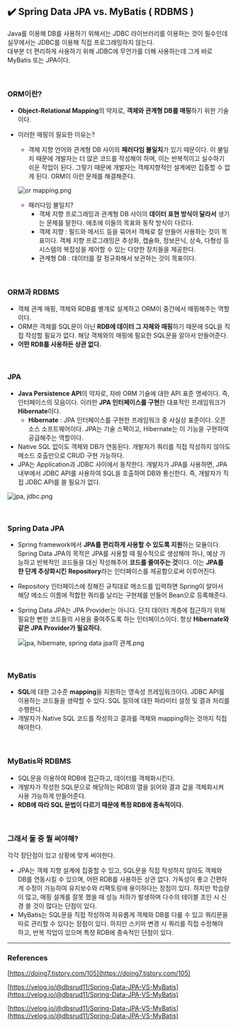 ## :heavy_check_mark: Spring Data JPA vs. MyBatis ( RDBMS )

Java를 이용해 DB를 사용하기 위해서는 JDBC 라이브러리를 이용하는 것이 필수인데 실무에서는 JDBC를 이용해 직접 프로그래밍하지 않는다. <br/>
대부분 더 편리하게 사용하기 위해 JDBC에 무언가를 더해 사용하는데 그게 바로 MyBatis 또는 JPA이다. 

<br/>

### ORM이란?

* **Object-Relational Mapping**의 약자로, **객체와 관계형 DB를 매핑**하기 위한 기술이다.
* 이러한 매핑이 필요한 이유는?
    - 객체 지향 언어와 관계형 DB 사이의 **패러다임 불일치**가 있기 때문이다. 이 불일치 때문에 개발자는 더 많은 코드를 작성해야 하며, 이는 반복적이고 실수하기 쉬운 작업이 된다. 그렇기 때문에 개발자는 객체지향적인 설계에만 집중할 수 없게 된다. ORM이 이런 문제를 해결해준다.
    
    ![or mapping.png](https://s3-us-west-2.amazonaws.com/secure.notion-static.com/ebe2d331-09ce-41aa-a931-0d4b3eb9b2b8/or_mapping.png)
    
    - 패러다임 불일치?
        - 객체 지향 프로그래밍과 관계형 DB 사이의 **데이터 표현 방식이 달라서** 생기는 문제를 말한다. 애초에 이들의 목표와 동작 방식이 다르다.
        - 객제 지향 : 필드와 메서드 등을 묶어서 객체로 잘 만들어 사용하는 것이 목표이다. 객체 지향 프로그래밍은 추상화, 캡슐화, 정보은닉, 상속, 다형성 등 시스템의 복잡성을 제어할 수 있는 다양한 장치들을 제공한다.
        - 관계형 DB : 데이터를 잘 정규화해서 보관하는 것이 목표이다.
        
<br/>

### ORM과 RDBMS

* 객체 관계 매핑, 객체와 RDB를 별개로 설계하고 ORM이 중간에서 매핑해주는 역할이다.
* ORM은 객체를 SQL문이 아닌 **RDB에 데이터 그 자체와 매핑**하기 때문에 SQL을 직접 작성할 필요가 없다. 해당 객체와의 매핑에 필요한 SQL문을 알아서 만들어준다.
* **어떤 RDB를 사용하든 상관 없다.**

<br/>

### JPA

* **Java Persistence API**의 약자로, 자바 ORM 기술에 대한 API 표준 명세이다. 즉, 인터페이스의 모음이다. 이러한 **JPA 인터페이스를 구현**한 대표적인 프레임워크가 **Hibernate**이다.
    - **Hibernate** : JPA 인터페이스를 구현한 프레임워크 중 사실상 표준이다. 오픈소스 소프트웨어이다. JPA는 기술 스펙이고, Hibernate는 이 기능을 구현하여 공급해주는 역할이다.
* Native SQL 없이도 객체와 DB가 연동된다. 개발자가 쿼리를 직접 작성하지 않아도 메소드 호출만으로 CRUD 구현 가능하다.
* JPA는 Application과 JDBC 사이에서 동작한다. 개발자가 JPA를 사용하면, JPA 내부에서 JDBC API를 사용하여 SQL을 호출하여 DB와 통신한다. 즉, 개발자가 직접 JDBC API를 쓸 필요가 없다.

![jpa, jdbc.png](https://s3-us-west-2.amazonaws.com/secure.notion-static.com/cadd4072-baf6-4281-9758-9b6eb73a2363/jpa_jdbc.png)

<br/>

### Spring Data JPA

* Spring framework에서 **JPA를 편리하게 사용할 수 있도록 지원**하는 모듈이다. Spring Data JPA의 목적은 JPA를 사용할 때 필수적으로 생성해야 하나, 예상 가능하고 반복적인 코드들을 대신 작성해주어 **코드를 줄여주는 것**이다. 이는 **JPA를 한 단계 추상화시킨** **Repository**라는 인터페이스를 제공함으로써 이루어진다.
* Repository 인터페이스에 정해진 규칙대로 메소드를 입력하면 Spring이 알아서 해당 메소드 이름에 적합한 쿼리를 날리는 구현체를 만들어 Bean으로 등록해준다.
* Spring Data JPA는 JPA Provider는 아니다. 단지 데이터 계층에 접근하기 위해 필요한 뻔한 코드들의 사용을 줄여주도록 하는 인터페이스이다. 항상 **Hibernate와 같은 JPA Provider가 필요하다.**
    
    ![jpa, hibernate, spring data jpa의 관계.png](https://s3-us-west-2.amazonaws.com/secure.notion-static.com/59a57cb4-dfea-4ae1-9cbf-a8df01d59ba4/jpa_hibernate_spring_data_jpa%EC%9D%98_%EA%B4%80%EA%B3%84.png)
    

<br/>

### MyBatis

* **SQL**에 대한 고수준 **mapping**을 지원하는 영속성 프레임워크이다. JDBC API를 이용하는 코드들을 생략할 수 있다. SQL 질의에 대한 파라미터 설정 및 결과 처리를 수행한다.
* 개발자가 Native SQL 코드를 작성하고 결과를 객체와 mapping하는 것까지 직접 해야한다.

<br/>

### MyBatis와 RDBMS

* SQL문을 이용하여 RDB에 접근하고, 데이터를 객체화시킨다.
* 개발자가 작성한 SQL문으로 해당하는 RDB의 열을 읽어와 결과 값을 객체화시켜 사용 가능하게 만들어준다.
* **RDB에 따라 SQL 문법이 다르기 때문에 특정 RDB에 종속적이다.**

<br/>

### 그래서 둘 중 뭘 써야해?

각각 장단점이 있고 상황에 맞게 써야한다.

* JPA는 객체 지향 설계에 집중할 수 있고, SQL문을 직접 작성하지 않아도 객체와 DB를 연동시킬 수 있으며, 어떤 RDB를 사용하든 상관 없다. 가독성이 좋고 간편하게 수정이 가능하여 유지보수와 리팩토링에 용이하다는 장점이 있다. 하지만 학습량이 많고, 매핑 설계를 잘못 했을 때 성능 저하가 발생하며 다수의 테이블 조인 시 신경 쓸 것이 많다는 단점이 있다.
* MyBatis는 SQL문을 직접 작성하여 자유롭게 객체와 DB를 다룰 수 있고 쿼리문을 따로 관리할 수 있다는 장점이 있다. 하지만 스키마 변경 시 쿼리를 직접 수정해야 하고, 반복 작업이 있으며 특정 RDB에 종속적인 단점이 있다.
 
<hr/>

### References

[https://doing7.tistory.com/105](https://doing7.tistory.com/105)

[https://velog.io/@dbsrud11/Spring-Data-JPA-VS-MyBatis](https://velog.io/@dbsrud11/Spring-Data-JPA-VS-MyBatis)

[https://velog.io/@dbsrud11/Spring-Data-JPA-VS-MyBatis](https://velog.io/@dbsrud11/Spring-Data-JPA-VS-MyBatis)